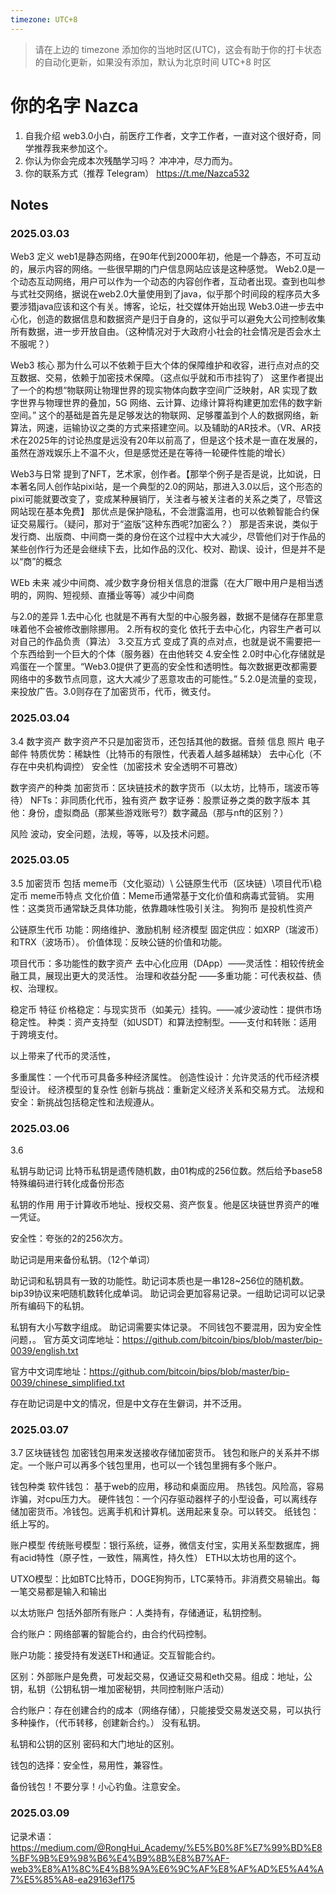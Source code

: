 ```yaml
---
timezone: UTC+8
---
```


> 请在上边的 timezone 添加你的当地时区(UTC)，这会有助于你的打卡状态的自动化更新，如果没有添加，默认为北京时间 UTC+8 时区


# 你的名字 Nazca

1. 自我介绍  web3.0小白，前医疗工作者，文字工作者，一直对这个很好奇，同学推荐我来参加这个。
2. 你认为你会完成本次残酷学习吗？ 冲冲冲，尽力而为。
3. 你的联系方式（推荐 Telegram） https://t.me/Nazca532

## Notes

<!-- Content_START -->

### 2025.03.03

Web3 定义 
web1是静态网络，在90年代到2000年初，他是一个静态，不可互动的，展示内容的网络。一些很早期的门户信息网站应该是这种感觉。
Web2.0是一个动态互动网络，用户可以作为一个动态的内容创作者，互动者出现。查到也叫参与式社交网络，据说在web2.0大量使用到了java，似乎那个时间段的程序员大多要涉猎java应该和这个有关。博客，论坛，社交媒体开始出现
Web3.0进一步去中心化，创造的数据信息和数据资产是归于自身的，这似乎可以避免大公司控制收集所有数据，进一步开放自由。（这种情况对于大政府小社会的社会情况是否会水土不服呢？）

Web3 核心
那为什么可以不依赖于巨大个体的保障维护和收容，进行点对点的交互数据、交易，依赖于加密技术保障。（这点似乎就和币市挂钩了）
这里作者提出了一个的构想“物联网让物理世界的现实物体向数字空间广泛映射，AR 实现了数字世界与物理世界的叠加，5G 网络、云计算、边缘计算将构建更加宏伟的数字新空间。”
这个的基础是首先是足够发达的物联网、足够覆盖到个人的数据网络，新算法，网速，运输协议之类的方式来搭建空间。以及辅助的AR技术。（VR、AR技术在2025年的讨论热度是远没有20年以前高了，但是这个技术是一直在发展的，虽然在游戏娱乐上不温不火，但是感觉还是在等待一轮硬件性能的增长）

Web3与日常
提到了NFT，艺术家，创作者。【那举个例子是否是说，比如说，日本著名同人创作站pixi站，是一个典型的2.0的网站，那进入3.0以后，这个形态的pixi可能就要改变了，变成某种展销厅，关注者与被关注者的关系之类了，尽管这网站现在基本免费】
那优点是保护隐私，不会泄露滥用，也可以依赖智能合约保证交易履行。（疑问，那对于“盗版”这种东西呢?加密么？）
那是否来说，类似于发行商、出版商、中间商一类的身份在这个过程中大大减少，尽管他们对于作品的某些创作行为还是会继续下去，比如作品的汉化、校对、勘误、设计，但是并不是以“商”的概念

WEb 未来
减少中间商、减少数字身份相关信息的泄露（在大厂眼中用户是相当透明的，网购、短视频、直播业等等）减少中间商

与2.0的差异
1.去中心化 也就是不再有大型的中心服务器，数据不是储存在那里意味着他不会被修改删除挪用。
2.所有权的变化 依托于去中心化，内容生产者可以对自己的作品负责（算法）
3.交互方式 变成了真的点对点，也就是说不需要把一个东西给到一个巨大的个体（服务器）在由他转交
4.安全性 2.0时中心化存储就是鸡蛋在一个筐里。“Web3.0提供了更高的安全性和透明性。每次数据更改都需要网络中的多数节点同意，这大大减少了恶意攻击的可能性。”
5.2.0是流量的变现，来投放广告。3.0则存在了加密货币，代币，微支付。

### 2025.03.04

3.4 数字资产
数字资产不只是加密货币，还包括其他的数据。音频 信息 照片 电子邮件
特质优势：稀缺性（比特币的有限性，代表着人越多越稀缺）  去中心化（不存在中央机构调控）  安全性（加密技术 安全透明不可篡改）

数字资产的种类
加密货币：区块链技术的数字货币（以太坊，比特币，瑞波币等待）
NFTs：非同质化代币，独有资产
数字证券：股票证券之类的数字版本
其他：身份，虚拟商品（那某些游戏账号?）数字藏品（那与nft的区别？）

风险
波动，安全问题，法规，等等，以及技术问题。

### 2025.03.05
3.5
加密货币  包括 meme币（文化驱动）\  公链原生代币（区块链）\项目代币\稳定币
meme币特点
文化价值：Meme币通常基于文化价值和病毒式营销。
实用性：这类货币通常缺乏具体功能，依靠趣味性吸引关注。  狗狗币
是投机性资产

公链原生代币
功能：网络维护、激励机制
经济模型
固定供应：如XRP（瑞波币）和TRX（波场币）。
价值体现：反映公链的价值和功能。

项目代币：多功能性的数字资产
去中心化应用（DApp）——灵活性：相较传统金融工具，展现出更大的灵活性。
治理和收益分配 ——多重功能：可代表权益、债权、治理权。

稳定币
特征
价格稳定：与现实货币（如美元）挂钩。——减少波动性：提供市场稳定性。
种类：资产支持型（如USDT）和算法控制型。——支付和转账：适用于跨境支付。

以上带来了代币的灵活性，

多重属性：一个代币可具备多种经济属性。
创造性设计：允许灵活的代币经济模型设计。
经济模型的复杂性
创新与挑战：重新定义经济关系和交易方式。
法规和安全：新挑战包括稳定性和法规遵从。

### 2025.03.06
3.6

私钥与助记词
比特币私钥是遗传随机数，由01构成的256位数。然后给予base58特殊编码进行转化成备份形态

私钥的作用
用于计算收币地址、授权交易、资产恢复。他是区块链世界资产的唯一凭证。

安全性：夸张的2的256次方。

助记词是用来备份私钥。（12个单词）

助记词和私钥具有一致的功能性。助记词本质也是一串128~256位的随机数。bip39协议来吧随机数转化成单词。
助记词会更加容易记录。一组助记词可以记录所有编码下的私钥。

私钥有大小写数字组成。
助记词需要实体记录。
不同钱包不要混用，因为安全性问题，。
官方英文词库地址：https://github.com/bitcoin/bips/blob/master/bip-0039/english.txt

官方中文词库地址：https://github.com/bitcoin/bips/blob/master/bip-0039/chinese_simplified.txt

存在助记词是中文的情况，但是中文存在生僻词，并不泛用。

### 2025.03.07

3.7
区块链钱包 
加密钱包用来发送接收存储加密货币。
钱包和账户的关系并不绑定。一个账户可以再多个钱包里用，也可以一个钱包里拥有多个账户。

钱包种类
软件钱包： 基于web的应用，移动和桌面应用。 热钱包。风险高，容易诈骗，对cpu压力大。
硬件钱包：一个闪存驱动器样子的小型设备，可以离线存储加密货币。冷钱包。远离手机和计算机。送用起来复杂。可以转交。
纸钱包：纸上写的。

账户模型
传统账号模型：银行系统，证券，微信支付宝，实用关系型数据库，拥有acid特性（原子性，一致性，隔离性，持久性） ETH以太坊也用的这个。

UTXO模型：比如BTC比特币，DOGE狗狗币，LTC莱特币。非消费交易输出。每一笔交易都是输入和输出

以太坊账户
包括外部所有账户：人类持有，存储通证，私钥控制。

合约账户：网络部署的智能合约，由合约代码控制。

账户功能：接受持有发送ETH和通证。交互智能合约。

区别：外部账户是免费，可发起交易，仅通证交易和eth交易。组成：地址，公钥，私钥（公钥私钥一堆加密秘钥，共同控制账户活动）

合约账户：存在创建合约的成本（网络存储），只能接受交易发送交易，可以执行多种操作，（代币转移，创建新合约。）  没有私钥。


私钥和公钥的区别  密码和大门地址的区别。

钱包的选择：安全性，易用性，兼容性。

备份钱包！不要分享！小心钓鱼。注意安全。

### 2025.03.09
记录术语：https://medium.com/@RongHui_Academy/%E5%B0%8F%E7%99%BD%E8%BF%9B%E9%98%B6%E4%B9%8B%E8%B7%AF-web3%E8%A1%8C%E4%B8%9A%E6%9C%AF%E8%AF%AD%E5%A4%A7%E5%85%A8-ea29163ef175

<!-- Content_END -->
